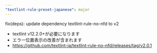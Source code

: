 ```yaml
---
"textlint-rule-preset-japanese": major
---
```


fix(deps): update dependency textlint-rule-no-nfd to v2

- textlint v12.2.0+が必要になります
- エラー位置表示の改善が含まれます
- https://github.com/textlint-ja/textlint-rule-no-nfd/releases/tag/v2.0.1
